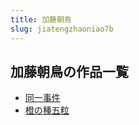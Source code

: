 ```yaml
---
title: 加藤朝鳥
slug: jiatengzhaoniao7b
---
```


## 加藤朝鳥の作品一覧

- [同一事件](tongyishijian-c0f)
- [橙の種五粒](chengnozhongwul-d84)
